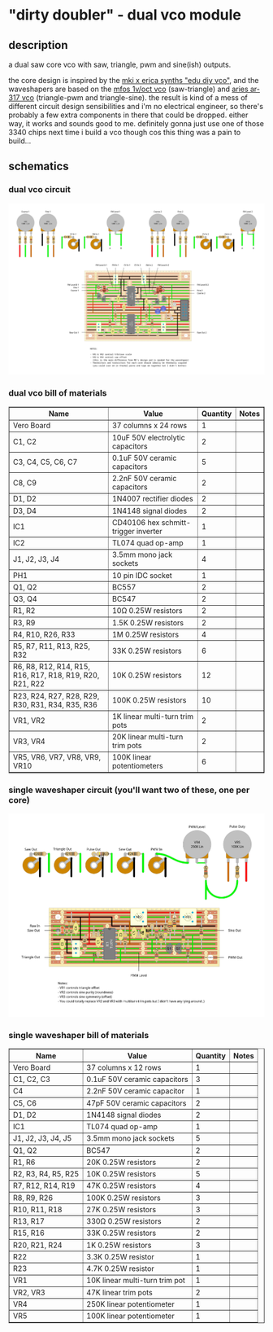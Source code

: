 # "dirty doubler" - dual vco module

## description

a dual saw core vco with saw, triangle, pwm and sine(ish) outputs.

the core design is inspired by the [mki x erica synths "edu diy vco"](https://www.ericasynths.lv/media/VCO_FINAL.pdf), and the waveshapers are based on the [mfos 1v/oct vco](http://musicfromouterspace.com/analogsynth_new/VCO20120618REV0/VCO20120618REV0.html) (saw-triangle) and [aries ar-317 vco](https://modularsynthesis.com/aries/AR-317/Aries%20AR-317%20VCO.pdf) (triangle-pwm and triangle-sine). the result is kind of a mess of different circuit design sensibilities and i'm no electrical engineer, so there's probably a few extra components in there that could be dropped. either way, it works and sounds good to me. definitely gonna just use one of those 3340 chips next time i build a vco though cos this thing was a pain to build...

## schematics

### dual vco circuit
!["dirty doubler" dual vco circuit schematic](./dirty_doubler_dual_input_stage_final.png)

### dual vco bill of materials
<table cellspacing="0" border="1">
  <tr>
    <th>Name</th>
    <th>Value</th>
    <th>Quantity</th>
    <th>Notes</th>
  </tr>
  <tr>
    <td>Vero Board</td>
    <td>37 columns x 24 rows</td>
    <td>1</td>
    <td></td>
  </tr>
  <tr>
    <td>C1, C2</td>
    <td>10uF 50V electrolytic capacitors</td>
    <td>2</td>
    <td></td>
  </tr>
  <tr>
    <td>C3, C4, C5, C6, C7</td>
    <td>0.1uF 50V ceramic capacitors</td>
    <td>5</td>
    <td></td>
  </tr>
  <tr>
    <td>C8, C9</td>
    <td>2.2nF 50V ceramic capacitors</td>
    <td>2</td>
    <td></td>
  </tr>
  <tr>
    <td>D1, D2</td>
    <td>1N4007 rectifier diodes</td>
    <td>2</td>
    <td></td>
  </tr>
  <tr>
    <td>D3, D4</td>
    <td>1N4148 signal diodes</td>
    <td>2</td>
    <td></td>
  </tr>
  <tr>
    <td>IC1</td>
    <td>CD40106 hex schmitt-trigger inverter</td>
    <td>1</td>
    <td></td>
  </tr>
  <tr>
    <td>IC2</td>
    <td>TL074 quad op-amp</td>
    <td>1</td>
    <td></td>
  </tr>
  <tr>
    <td>J1, J2, J3, J4</td>
    <td>3.5mm mono jack sockets</td>
    <td>4</td>
    <td></td>
  </tr>
  <tr>
    <td>PH1</td>
    <td>10 pin IDC socket</td>
    <td>1</td>
    <td></td>
  </tr>
  <tr>
    <td>Q1, Q2</td>
    <td>BC557</td>
    <td>2</td>
    <td></td>
  </tr>
  <tr>
    <td>Q3, Q4</td>
    <td>BC547</td>
    <td>2</td>
    <td></td>
  </tr>
  <tr>
    <td>R1, R2</td>
    <td>10Ω 0.25W resistors</td>
    <td>2</td>
    <td></td>
  </tr>
  <tr>
    <td>R3, R9</td>
    <td>1.5K 0.25W resistors</td>
    <td>2</td>
    <td></td>
  </tr>
  <tr>
    <td>R4, R10, R26, R33</td>
    <td>1M 0.25W resistors</td>
    <td>4</td>
    <td></td>
  </tr>
  <tr>
    <td>R5, R7, R11, R13, R25, R32</td>
    <td>33K 0.25W resistors</td>
    <td>6</td>
    <td></td>
  </tr>
  <tr>
    <td>R6, R8, R12, R14, R15, R16, R17, R18, R19, R20, R21, R22</td>
    <td>10K 0.25W resistors</td>
    <td>12</td>
    <td></td>
  </tr>
  <tr>
    <td>R23, R24, R27, R28, R29, R30, R31, R34, R35, R36</td>
    <td>100K 0.25W resistors</td>
    <td>10</td>
    <td></td>
  </tr>
  <tr>
    <td>VR1, VR2</td>
    <td>1K linear multi-turn trim pots</td>
    <td>2</td>
    <td></td>
  </tr>
  <tr>
    <td>VR3, VR4</td>
    <td>20K linear multi-turn trim pots</td>
    <td>2</td>
    <td></td>
  </tr>
  <tr>
    <td>VR5, VR6, VR7, VR8, VR9, VR10</td>
    <td>100K linear potentiometers</td>
    <td>6</td>
    <td></td>
  </tr>
</table>

### single waveshaper circuit (you'll want two of these, one per core)
!["dirty doubler" single waveshaper circuit schematic](./dirty_doubler_single_waveshaper_final.png)

### single waveshaper bill of materials

<table cellspacing="0" border="1">
  <tr>
    <th>Name</th>
    <th>Value</th>
    <th>Quantity</th>
    <th>Notes</th>
  </tr>
  <tr>
    <td>Vero Board</td>
    <td>37 columns x 12 rows</td>
    <td>1</td>
    <td></td>
  </tr>
  <tr>
    <td>C1, C2, C3</td>
    <td>0.1uF 50V ceramic capacitors</td>
    <td>3</td>
    <td></td>
  </tr>
  <tr>
    <td>C4</td>
    <td>2.2nF 50V ceramic capacitor</td>
    <td>1</td>
    <td></td>
  </tr>
  <tr>
    <td>C5, C6</td>
    <td>47pF 50V ceramic capacitors</td>
    <td>2</td>
    <td></td>
  </tr>
  <tr>
    <td>D1, D2</td>
    <td>1N4148 signal diodes</td>
    <td>2</td>
    <td></td>
  </tr>
  <tr>
    <td>IC1</td>
    <td>TL074 quad op-amp</td>
    <td>1</td>
    <td></td>
  </tr>
  <tr>
    <td>J1, J2, J3, J4, J5</td>
    <td>3.5mm mono jack sockets</td>
    <td>5</td>
    <td></td>
  </tr>
  <tr>
    <td>Q1, Q2</td>
    <td>BC547</td>
    <td>2</td>
    <td></td>
  </tr>
  <tr>
    <td>R1, R6</td>
    <td>20K 0.25W resistors</td>
    <td>2</td>
    <td></td>
  </tr>
  <tr>
    <td>R2, R3, R4, R5, R25</td>
    <td>10K 0.25W resistors</td>
    <td>5</td>
    <td></td>
  </tr>
  <tr>
    <td>R7, R12, R14, R19</td>
    <td>47K 0.25W resistors</td>
    <td>4</td>
    <td></td>
  </tr>
  <tr>
    <td>R8, R9, R26</td>
    <td>100K 0.25W resistors</td>
    <td>3</td>
    <td></td>
  </tr>
  <tr>
    <td>R10, R11, R18</td>
    <td>27K 0.25W resistors</td>
    <td>3</td>
    <td></td>
  </tr>
  <tr>
    <td>R13, R17</td>
    <td>330Ω 0.25W resistors</td>
    <td>2</td>
    <td></td>
  </tr>
  <tr>
    <td>R15, R16</td>
    <td>33K 0.25W resistors</td>
    <td>2</td>
    <td></td>
  </tr>
  <tr>
    <td>R20, R21, R24</td>
    <td>1K 0.25W resistors</td>
    <td>3</td>
    <td></td>
  </tr>
  <tr>
    <td>R22</td>
    <td>3.3K 0.25W resistor</td>
    <td>1</td>
    <td></td>
  </tr>
  <tr>
    <td>R23</td>
    <td>4.7K 0.25W resistor</td>
    <td>1</td>
    <td></td>
  </tr>
  <tr>
    <td>VR1</td>
    <td>10K linear multi-turn trim pot</td>
    <td>1</td>
    <td></td>
  </tr>
  <tr>
    <td>VR2, VR3</td>
    <td>47K linear trim pots</td>
    <td>2</td>
    <td></td>
  </tr>
  <tr>
    <td>VR4</td>
    <td>250K linear potentiometer</td>
    <td>1</td>
    <td></td>
  </tr>
  <tr>
    <td>VR5</td>
    <td>100K linear potentiometer</td>
    <td>1</td>
    <td></td>
  </tr>
</table>

